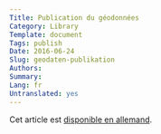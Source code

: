 ```yaml
---
Title: Publication du géodonnées
Category: Library
Template: document
Tags: publish
Date: 2016-06-24
Slug: geodaten-publikation
Authors:
Summary:
Lang: fr
Untranslated: yes
---
```


Cet article est [disponible en allemand](/de/library/geodaten-publikation).
